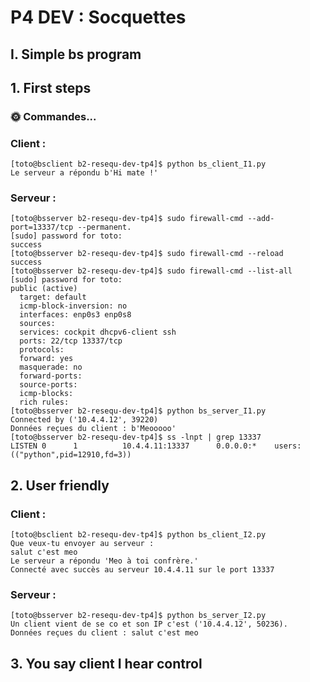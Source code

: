 # P4 DEV : Socquettes

## I. Simple bs program

## 1. First steps

### 🌞 Commandes...

### Client : 
```
[toto@bsclient b2-resequ-dev-tp4]$ python bs_client_I1.py
Le serveur a répondu b'Hi mate !'
```
### Serveur :
```
[toto@bsserver b2-resequ-dev-tp4]$ sudo firewall-cmd --add-port=13337/tcp --permanent.
[sudo] password for toto: 
success
[toto@bsserver b2-resequ-dev-tp4]$ sudo firewall-cmd --reload
success
[toto@bsserver b2-resequ-dev-tp4]$ sudo firewall-cmd --list-all
[sudo] password for toto:
public (active)
  target: default
  icmp-block-inversion: no
  interfaces: enp0s3 enp0s8
  sources:
  services: cockpit dhcpv6-client ssh
  ports: 22/tcp 13337/tcp
  protocols:
  forward: yes
  masquerade: no
  forward-ports:
  source-ports:
  icmp-blocks:
  rich rules: 
[toto@bsserver b2-resequ-dev-tp4]$ python bs_server_I1.py
Connected by ('10.4.4.12', 39220)
Données reçues du client : b'Meooooo'
[toto@bsserver b2-resequ-dev-tp4]$ ss -lnpt | grep 13337
LISTEN 0      1          10.4.4.11:13337      0.0.0.0:*    users:(("python",pid=12910,fd=3))
```

## 2. User friendly

### Client :
```
[toto@bsclient b2-resequ-dev-tp4]$ python bs_client_I2.py
Que veux-tu envoyer au serveur :
salut c'est meo
Le serveur a répondu 'Meo à toi confrère.'
Connecté avec succès au serveur 10.4.4.11 sur le port 13337
```
### Serveur :
```
[toto@bsserver b2-resequ-dev-tp4]$ python bs_server_I2.py
Un client vient de se co et son IP c'est ('10.4.4.12', 50236).
Données reçues du client : salut c'est meo
```

## 3. You say client I hear control
